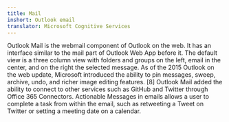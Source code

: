 ```yaml
---
title: Mail
inshort: Outlook email
translator: Microsoft Cognitive Services
---
```


Outlook Mail is the webmail component of Outlook on the web. It has an interface similar to the mail part of Outlook Web App before it. The default view is a three column view with folders and groups on the left, email in the center, and on the right the selected message. As of the 2015 Outlook on the web update, Microsoft introduced the ability to pin messages, sweep, archive, undo, and richer image editing features. [8] Outlook Mail added the ability to connect to other services such as GitHub and Twitter through Office 365 Connectors. Actionable Messages in emails allows a user to complete a task from within the email, such as retweeting a Tweet on Twitter or setting a meeting date on a calendar. 





